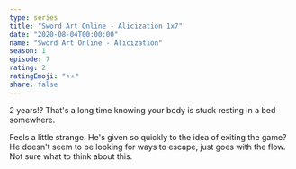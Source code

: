 ```yaml
---
type: series
title: "Sword Art Online - Alicization 1x7"
date: "2020-08-04T00:00:00"
name: "Sword Art Online - Alicization"
season: 1
episode: 7
rating: 2
ratingEmoji: "⭐️⭐️"
share: false
---
```


2 years!? That's a long time knowing your body is stuck resting in a bed somewhere.

Feels a little strange. He's given so quickly to the idea of exiting the game? He doesn't seem to be looking for ways to escape, just goes with the flow. Not sure what to think about this.

